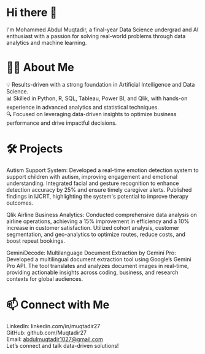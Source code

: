 # Hi there 👋
I'm Mohammed Abdul Muqtadir, a final-year Data Science undergrad and AI enthusiast with a passion for solving real-world problems through data analytics and machine learning.   

# 👨‍💻 About Me
💡 Results-driven with a strong foundation in Artificial Intelligence and Data Science.    
📊 Skilled in Python, R, SQL, Tableau, Power BI, and Qlik, with hands-on experience in advanced analytics and statistical techniques.   
🔍 Focused on leveraging data-driven insights to optimize business performance and drive impactful decisions.   
# 🛠️ Projects
 Autism Support System: Developed a real-time emotion detection system to support children with autism, improving engagement and emotional understanding. Integrated facial and gesture recognition to enhance detection accuracy by 25% and ensure timely caregiver alerts. Published findings in IJCRT, highlighting the system's potential to improve therapy outcomes.       

 Qlik Airline Business Analytics: Conducted comprehensive data analysis on airline operations, achieving a 15% improvement in efficiency and a 10% increase in customer satisfaction. Utilized cohort analysis, customer segmentation, and geo-analytics to optimize routes, reduce costs, and boost repeat bookings.       

GeminiDecode: Multilanguage Document Extraction by Gemini Pro: Developed a multilingual document extraction tool using Google’s Gemini Pro API. The tool translates and analyzes document images in real-time, providing actionable insights across coding, business, and research contexts for global audiences.    

# 📫 Connect with Me
LinkedIn: linkedin.com/in/muqtadir27    
GitHub: github.com/Muqtadir27    
Email: abdulmuqtadir1027@gmail.com    
Let’s connect and talk data-driven solutions!     

